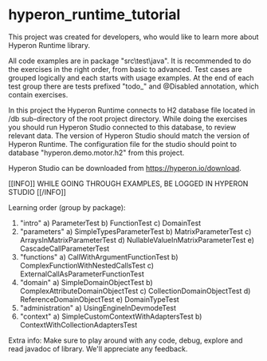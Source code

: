 # hyperon_runtime_tutorial
This project was created for developers, who would like to learn more about Hyperon Runtime library.

All code examples are in package "src\test\java".
It is recommended to do the exercises in the right order, from basic to advanced. Test cases are grouped
logically and each starts with usage examples. At the end of each test group there are tests prefixed
"todo_" and @Disabled annotation, which contain exercises.

In this project the Hyperon Runtime connects to H2 database file located in /db sub-directory of the root
project directory. While doing the exercises you should run Hyperon Studio connected to this database,
to review relevant data. The version of Hyperon Studio should match the version of Hyperon Runtime.
The configuration file for the studio should point to database "hyperon.demo.motor.h2" from this project.

Hyperon Studio can be downloaded from https://hyperon.io/download.

[[INFO]] WHILE GOING THROUGH EXAMPLES, BE LOGGED IN HYPERON STUDIO [[/INFO]]

Learning order (group by package):
1. "intro"
    a) ParameterTest
    b) FunctionTest
    c) DomainTest
2. "parameters"
    a) SimpleTypesParameterTest
    b) MatrixParameterTest
    c) ArraysInMatrixParameterTest
    d) NullableValueInMatrixParameterTest
    e) CascadeCallParameterTest
3. "functions"
    a) CallWithArgumentFunctionTest
    b) ComplexFunctionWithNestedCallsTest
    c) ExternalCallAsParameterFunctionTest
4. "domain"
    a) SimpleDomainObjectTest
    b) ComplexAttributeDomainObjectTest
    c) CollectionDomainObjectTest
    d) ReferenceDomainObjectTest
    e) DomainTypeTest
5. "administration"
    a) UsingEngineInDevmodeTest
6. "context"
    a) SimpleCustomContextWithAdaptersTest
    b) ContextWithCollectionAdaptersTest


Extra info: Make sure to play around with any code, debug, explore and read javadoc of library.
We'll appreciate any feedback.
